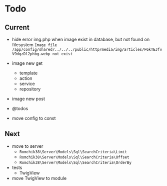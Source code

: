 # Todo

## Current

- hide error img.php when image exist in database, but not found on filesystem
  `Image file /app/config/shared/../../../public/http/media/img/articles/FGkTEJfvV9dqzDl2phbg.webp not exist`

- image new get
  - template
  - action
  - service
  - repository
- image new post

- @todos

- move config to const

## Next

- move to server
  - `Romchik38\Server\Models\Sql\SearchCriteria\Limit`
  - `Romchik38\Server\Models\Sql\SearchCriteria\Offset`
  - `Romchik38\Server\Models\Sql\SearchCriteria\OrderBy`
- tests  
  - TwigView  
- move TwigView to module  
